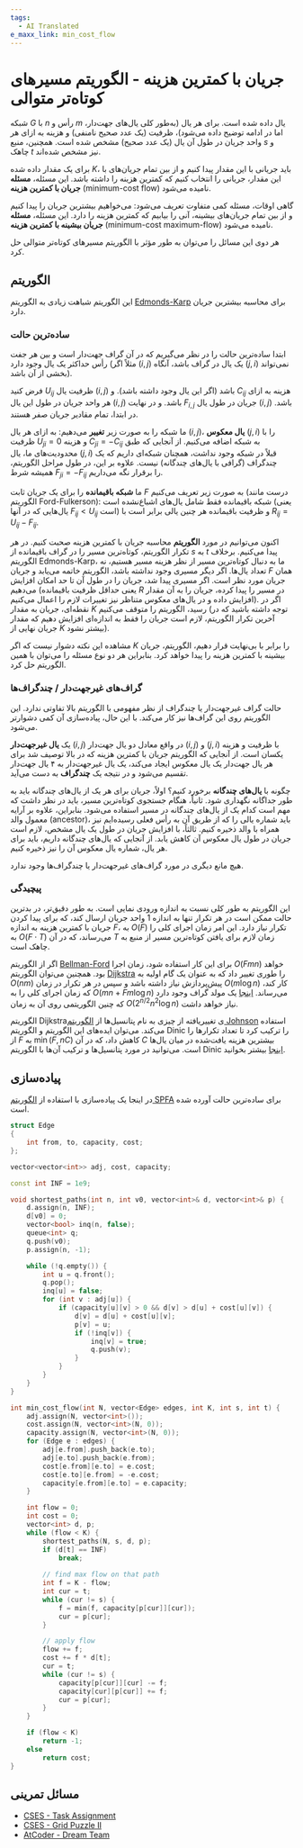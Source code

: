 ```yaml
---
tags:
  - AI Translated
e_maxx_link: min_cost_flow
---
```


# جریان با کمترین هزینه - الگوریتم مسیرهای کوتاه‌تر متوالی

شبکه $G$ با $n$ رأس و $m$ یال داده شده است.
برای هر یال (به‌طور کلی یال‌های جهت‌دار، اما در ادامه توضیح داده می‌شود)، ظرفیت (یک عدد صحیح نامنفی) و هزینه به ازای هر واحد جریان در طول آن یال (یک عدد صحیح) مشخص شده است.
همچنین، منبع $s$ و چاهک $t$ نیز مشخص شده‌اند.

برای یک مقدار داده شده $K$، باید جریانی با این مقدار پیدا کنیم و از بین تمام جریان‌های با این مقدار، جریانی را انتخاب کنیم که کمترین هزینه را داشته باشد.
این مسئله، **مسئله جریان با کمترین هزینه** (minimum-cost flow) نامیده می‌شود.

گاهی اوقات، مسئله کمی متفاوت تعریف می‌شود:
می‌خواهیم بیشترین جریان را پیدا کنیم و از بین تمام جریان‌های بیشینه، آنی را بیابیم که کمترین هزینه را دارد.
این مسئله، **مسئله جریان بیشینه با کمترین هزینه** (minimum-cost maximum-flow) نامیده می‌شود.

هر دوی این مسائل را می‌توان به طور مؤثر با الگوریتم مسیرهای کوتاه‌تر متوالی حل کرد.

## الگوریتم

این الگوریتم شباهت زیادی به الگوریتم [Edmonds-Karp](edmonds_karp.md) برای محاسبه بیشترین جریان دارد.

### ساده‌ترین حالت

ابتدا ساده‌ترین حالت را در نظر می‌گیریم که در آن گراف جهت‌دار است و بین هر جفت رأس حداکثر یک یال وجود دارد (مثلاً اگر $(i, j)$ یک یال در گراف باشد، آنگاه $(j, i)$ نمی‌تواند بخشی از آن باشد).

فرض کنید $U_{i j}$ ظرفیت یال $(i, j)$ باشد (اگر این یال وجود داشته باشد).
و $C_{i j}$ هزینه به ازای هر واحد جریان در طول این یال $(i, j)$ باشد.
و در نهایت $F_{i, j}$ جریان در طول یال $(i, j)$ باشد.
در ابتدا، تمام مقادیر جریان صفر هستند.

ما شبکه را به صورت زیر **تغییر** می‌دهیم:
به ازای هر یال $(i, j)$، **یال معکوس** $(j, i)$ را با ظرفیت $U_{j i} = 0$ و هزینه $C_{j i} = -C_{i j}$ به شبکه اضافه می‌کنیم.
از آنجایی که طبق محدودیت‌های ما، یال $(j, i)$ قبلاً در شبکه وجود نداشت، همچنان شبکه‌ای داریم که یک چندگراف (گرافی با یال‌های چندگانه) نیست.
علاوه بر این، در طول مراحل الگوریتم، همیشه شرط $F_{j i} = -F_{i j}$ را برقرار نگه می‌داریم.

ما **شبکه باقیمانده** را برای یک جریان ثابت $F$ به صورت زیر تعریف می‌کنیم (درست مانند الگوریتم Ford-Fulkerson):
شبکه باقیمانده فقط شامل یال‌های اشباع‌نشده است (یعنی یال‌هایی که در آنها $F_{i j} < U_{i j}$ است) و ظرفیت باقیمانده هر چنین یالی برابر است با $R_{i j} = U_{i j} - F_{i j}$.

اکنون می‌توانیم در مورد **الگوریتم** محاسبه جریان با کمترین هزینه صحبت کنیم.
در هر تکرار الگوریتم، کوتاه‌ترین مسیر را در گراف باقیمانده از $s$ به $t$ پیدا می‌کنیم.
برخلاف الگوریتم Edmonds-Karp، ما به دنبال کوتاه‌ترین مسیر از نظر هزینه مسیر هستیم، نه تعداد یال‌ها.
اگر دیگر مسیری وجود نداشته باشد، الگوریتم خاتمه می‌یابد و جریان $F$ همان جریان مورد نظر است.
اگر مسیری پیدا شد، جریان را در طول آن تا حد امکان افزایش می‌دهیم (یعنی حداقل ظرفیت باقیمانده $R$ در مسیر را پیدا کرده، جریان را به آن مقدار افزایش داده و در یال‌های معکوس متناظر نیز تغییرات لازم را اعمال می‌کنیم).
اگر در نقطه‌ای، جریان به مقدار $K$ رسید، الگوریتم را متوقف می‌کنیم (توجه داشته باشید که در آخرین تکرار الگوریتم، لازم است جریان را فقط به اندازه‌ای افزایش دهیم که مقدار جریان نهایی از $K$ بیشتر نشود).

مشاهده این نکته دشوار نیست که اگر $K$ را برابر با بی‌نهایت قرار دهیم، الگوریتم، جریان بیشینه با کمترین هزینه را پیدا خواهد کرد.
بنابراین هر دو نوع مسئله را می‌توان با همین الگوریتم حل کرد.

### گراف‌های غیرجهت‌دار / چندگراف‌ها

حالت گراف غیرجهت‌دار یا چندگراف از نظر مفهومی با الگوریتم بالا تفاوتی ندارد.
این الگوریتم روی این گراف‌ها نیز کار می‌کند. با این حال، پیاده‌سازی آن کمی دشوارتر می‌شود.

یک **یال غیرجهت‌دار** $(i, j)$ در واقع معادل دو یال جهت‌دار $(i, j)$ و $(j, i)$ با ظرفیت و هزینه یکسان است.
از آنجایی که الگوریتم جریان با کمترین هزینه که در بالا توصیف شد برای هر یال جهت‌دار یک یال معکوس ایجاد می‌کند، یک یال غیرجهت‌دار به ۴ یال جهت‌دار تقسیم می‌شود و در نتیجه یک **چندگراف** به دست می‌آید.

چگونه با **یال‌های چندگانه** برخورد کنیم؟
اولاً، جریان برای هر یک از یال‌های چندگانه باید به طور جداگانه نگهداری شود.
ثانیاً، هنگام جستجوی کوتاه‌ترین مسیر، باید در نظر داشت که مهم است کدام یک از یال‌های چندگانه در مسیر استفاده می‌شود.
بنابراین، علاوه بر آرایه معمول والد (ancestor)، باید شماره یالی را که از طریق آن به رأس فعلی رسیده‌ایم نیز همراه با والد ذخیره کنیم.
ثالثاً، با افزایش جریان در طول یک یال مشخص، لازم است جریان در طول یال معکوس آن کاهش یابد. از آنجایی که یال‌های چندگانه داریم، باید برای هر یال، شماره یال معکوس آن را نیز ذخیره کنیم.

هیچ مانع دیگری در مورد گراف‌های غیرجهت‌دار یا چندگراف‌ها وجود ندارد.

### پیچیدگی

این الگوریتم به طور کلی نسبت به اندازه ورودی نمایی است. به طور دقیق‌تر، در بدترین حالت ممکن است در هر تکرار تنها به اندازه $1$ واحد جریان ارسال کند، که برای پیدا کردن جریان با کمترین هزینه به اندازه $F$، به $O(F)$ تکرار نیاز دارد. این امر زمان اجرای کلی را به $O(F \cdot T)$ می‌رساند، که در آن $T$ زمان لازم برای یافتن کوتاه‌ترین مسیر از منبع به چاهک است.

اگر از الگوریتم [Bellman-Ford](bellman_ford.md) برای این کار استفاده شود، زمان اجرا $O(F mn)$ خواهد بود. همچنین می‌توان الگوریتم [Dijkstra](dijkstra.md) را طوری تغییر داد که به عنوان یک گام اولیه به $O(nm)$ پیش‌پردازش نیاز داشته باشد و سپس در هر تکرار در زمان $O(m \log n)$ کار کند، که زمان اجرای کلی را به $O(mn + F m \log n)$ می‌رساند. [اینجا](http://web.archive.org/web/20211009144446/https://min-25.hatenablog.com/entry/2018/03/19/235802) یک مولد گراف وجود دارد که چنین الگوریتمی روی آن به زمان $O(2^{n/2} n^2 \log n)$ نیاز خواهد داشت.

الگوریتم Dijkstraی تغییریافته از چیزی به نام پتانسیل‌ها از [الگوریتم Johnson](https://en.wikipedia.org/wiki/Johnson%27s_algorithm) استفاده می‌کند. می‌توان ایده‌های این الگوریتم و الگوریتم Dinic را ترکیب کرد تا تعداد تکرارها را از $F$ به $\min(F, nC)$ کاهش داد، که در آن $C$ بیشترین هزینه یافت‌شده در میان یال‌ها است. می‌توانید در مورد پتانسیل‌ها و ترکیب آن‌ها با الگوریتم Dinic [اینجا](https://codeforces.com/blog/entry/105658) بیشتر بخوانید.

## پیاده‌سازی

در اینجا یک پیاده‌سازی با استفاده از [الگوریتم SPFA](bellman_ford.md) برای ساده‌ترین حالت آورده شده است.

```cpp
struct Edge
{
    int from, to, capacity, cost;
};

vector<vector<int>> adj, cost, capacity;

const int INF = 1e9;

void shortest_paths(int n, int v0, vector<int>& d, vector<int>& p) {
    d.assign(n, INF);
    d[v0] = 0;
    vector<bool> inq(n, false);
    queue<int> q;
    q.push(v0);
    p.assign(n, -1);

    while (!q.empty()) {
        int u = q.front();
        q.pop();
        inq[u] = false;
        for (int v : adj[u]) {
            if (capacity[u][v] > 0 && d[v] > d[u] + cost[u][v]) {
                d[v] = d[u] + cost[u][v];
                p[v] = u;
                if (!inq[v]) {
                    inq[v] = true;
                    q.push(v);
                }
            }
        }
    }
}

int min_cost_flow(int N, vector<Edge> edges, int K, int s, int t) {
    adj.assign(N, vector<int>());
    cost.assign(N, vector<int>(N, 0));
    capacity.assign(N, vector<int>(N, 0));
    for (Edge e : edges) {
        adj[e.from].push_back(e.to);
        adj[e.to].push_back(e.from);
        cost[e.from][e.to] = e.cost;
        cost[e.to][e.from] = -e.cost;
        capacity[e.from][e.to] = e.capacity;
    }

    int flow = 0;
    int cost = 0;
    vector<int> d, p;
    while (flow < K) {
        shortest_paths(N, s, d, p);
        if (d[t] == INF)
            break;
        
        // find max flow on that path
        int f = K - flow;
        int cur = t;
        while (cur != s) {
            f = min(f, capacity[p[cur]][cur]);
            cur = p[cur];
        }

        // apply flow
        flow += f;
        cost += f * d[t];
        cur = t;
        while (cur != s) {
            capacity[p[cur]][cur] -= f;
            capacity[cur][p[cur]] += f;
            cur = p[cur];
        }
    }

    if (flow < K)
        return -1;
    else
        return cost;
}
```

## مسائل تمرینی

* [CSES - Task Assignment](https://cses.fi/problemset/task/2129)
* [CSES - Grid Puzzle II](https://cses.fi/problemset/task/2131)
* [AtCoder - Dream Team](https://atcoder.jp/contests/abc247/tasks/abc247_g)